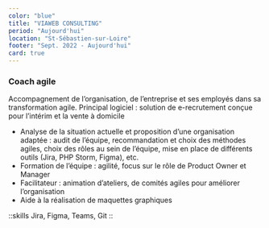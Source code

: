 ```yaml
---
color: "blue"
title: "VIAWEB CONSULTING"
period: "Aujourd'hui"
location: "St-Sébastien-sur-Loire"
footer: "Sept. 2022 - Aujourd'hui"
card: true
---
```


### Coach agile

Accompagnement de l’organisation, de l’entreprise et ses employés dans sa transformation
agile. Principal logiciel : solution de e-recrutement conçue pour l’intérim et la vente à
domicile

- Analyse de la situation actuelle et proposition d’une organisation adaptée : audit de
l’équipe, recommandation et choix des méthodes agiles, choix des rôles au sein de
l’équipe, mise en place de différents outils (Jira, PHP Storm, Figma), etc.
- Formation de l’équipe : agilité, focus sur le rôle de Product Owner et Manager
- Facilitateur : animation d’ateliers, de comités agiles pour améliorer l’organisation
- Aide à la réalisation de maquettes graphiques

::skills
Jira, Figma, Teams, Git
::
